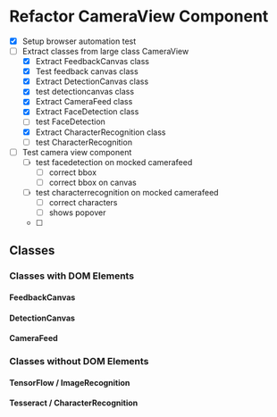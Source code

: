 # Refactor CameraView Component

-   [x] Setup browser automation test
-   [ ] Extract classes from large class CameraView
    -   [x] Extract FeedbackCanvas class
    -   [x] Test feedback canvas class
    -   [x] Extract DetectionCanvas class
    -   [x] test detectioncanvas class
    -   [x] Extract CameraFeed class
    -   [x] Extract FaceDetection class
    -   [ ] test FaceDetection
    -   [x] Extract CharacterRecognition class
    -   [ ] test CharacterRecognition
-   [ ] Test camera view component
    -   [ ] test facedetection on mocked camerafeed
        -   [ ] correct bbox
        -   [ ] correct bbox on canvas
    -   [ ] test characterrecognition on mocked camerafeed
        -   [ ] correct characters
        -   [ ] shows popover
    -   [ ]

## Classes

### Classes with DOM Elements

#### FeedbackCanvas

#### DetectionCanvas

#### CameraFeed

### Classes without DOM Elements

#### TensorFlow / ImageRecognition

#### Tesseract / CharacterRecognition
